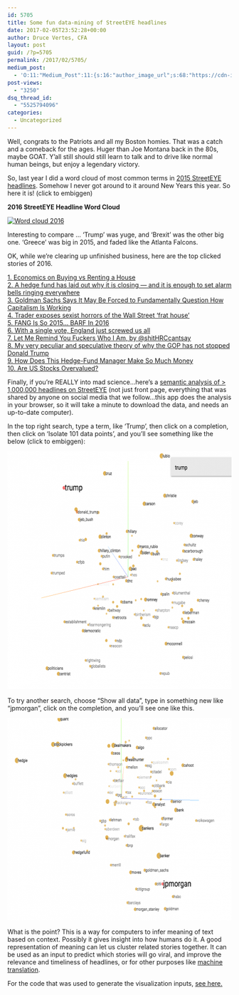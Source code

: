 ```yaml
---
id: 5705
title: Some fun data-mining of StreetEYE headlines
date: 2017-02-05T23:52:28+00:00
author: Druce Vertes, CFA
layout: post
guid: /?p=5705
permalink: /2017/02/5705/
medium_post:
  - 'O:11:"Medium_Post":11:{s:16:"author_image_url";s:68:"https://cdn-images-1.medium.com/fit/c/200/200/0*tLekueVp7unnAXxY.jpg";s:10:"author_url";s:25:"https://medium.com/@druce";s:11:"byline_name";N;s:12:"byline_email";N;s:10:"cross_link";s:2:"no";s:2:"id";s:12:"aaef1753eece";s:21:"follower_notification";s:3:"yes";s:7:"license";s:19:"all-rights-reserved";s:14:"publication_id";s:2:"-1";s:6:"status";s:6:"public";s:3:"url";s:82:"https://medium.com/@druce/some-fun-data-mining-of-streeteye-headlines-aaef1753eece";}'
post-views:
  - "3250"
dsq_thread_id:
  - "5525794096"
categories:
  - Uncategorized
---
```

Well, congrats to the Patriots and all my Boston homies. That was a catch and a comeback for the ages. Huger than Joe Montana back in the 80s, maybe GOAT. Y&#8217;all still should still learn to talk and to drive like normal human beings, but enjoy a legendary victory.

So, last year I did a word cloud of most common terms in [2015 StreetEYE headlines](/2015/12/the-most-popular-keywords-and-sites-of-2015/). Somehow I never got around to it around New Years this year. So here it is! (click to embiggen)

**2016 StreetEYE Headline Word Cloud**

[<img src="/uploads/2017/02/wordcloud2016-300x187.png" alt="Word cloud 2016" width="300" height="187" class="aligncenter size-medium wp-image-5706" srcset="/uploads/2017/02/wordcloud2016-300x187.png 300w, /uploads/2017/02/wordcloud2016-768x479.png 768w, /uploads/2017/02/wordcloud2016-1024x639.png 1024w" sizes="(max-width: 300px) 100vw, 300px" />](http://www.streeteye.com/static/img/wordcloud2016.svg)

Interesting to compare &#8230; &#8216;Trump&#8217; was yuge, and &#8216;Brexit&#8217; was the other big one. &#8216;Greece&#8217; was big in 2015, and faded like <cough> the Atlanta Falcons.

OK, while we&#8217;re clearing up unfinished business, here are the top clicked stories of 2016.

[1. Economics on Buying vs Renting a House](http://marginalrevolution.com/marginalrevolution/2016/02/67635.html)  
[2. A hedge fund has laid out why it is closing — and it is enough to set alarm bells ringing everywhere](http://www.businessinsider.com/orange-capital-closing-letter-to-investors-2016-2)  
[3. Goldman Sachs Says It May Be Forced to Fundamentally Question How Capitalism Is Working](http://www.bloomberg.com/news/articles/2016-02-03/goldman-sachs-says-it-may-be-forced-to-fundamentally-question-how-capitalism-is-working)  
[4. Trader exposes sexist horrors of the Wall Street &#8216;frat house&#8217;](http://nypost.com/2016/01/31/trader-exposes-the-disgusting-sexism-plaguing-wall-street)  
[5. FANG Is So 2015… BARF In 2016](http://www.valuewalk.com/2016/02/fang-is-so-2015-barf-in-2016-extract-capital)  
[6. With a single vote, England just screwed us all](http://fusion.net/story/318538/england-brexit-screwed-us-all)  
[7. Let Me Remind You Fuckers Who I Am, by @shitHRCcantsay](https://medium.com/@shitHRCcantsay/let-me-remind-you-fuckers-who-i-am-e6e8b297fe47)  
[8. My very peculiar and speculative theory of why the GOP has not stopped Donald Trump](https://www.washingtonpost.com/posteverything/wp/2016/02/23/my-very-peculiar-and-speculative-theory-of-why-the-gop-has-not-stopped-donald-trump)  
[9. How Does This Hedge-Fund Manager Make So Much Money](http://www.bloomberg.com/news/articles/2016-07-26/the-curious-case-of-joseph-meyer-a-little-giant-of-hedge-funds)  
[10. Are US Stocks Overvalued?](http://blogs.piie.com/realtime/?p=5367)

Finally, if you&#8217;re REALLY into mad science&#8230;here&#8217;s a [semantic analysis of > 1,000,000 headlines on StreetEYE](http://projector.tensorflow.org/?config=http://media.streeteye.com/static/D3/streeteye_embed_config.js) (not just front page, everything that was shared by anyone on social media that we follow&#8230;this app does the analysis in your browser, so it will take a minute to download the data, and needs an up-to-date computer). 

In the top right search, type a term, like &#8216;Trump&#8217;, then click on a completion, then click on &#8216;Isolate 101 data points&#8217;, and you&#8217;ll see something like the below (click to embiggen):

[<img src="/uploads/2017/02/Screen-Shot-2017-02-05-at-Feb-5-2017-11.22.00-PM-1-e1486355248981.png" alt="" width="640" height="534" class="aligncenter size-full wp-image-5712" />](/uploads/2017/02/Screen-Shot-2017-02-05-at-Feb-5-2017-11.22.00-PM.png)

To try another search, choose &#8220;Show all data&#8221;, type in something new like &#8220;jpmorgan&#8221;, click on the completion, and you&#8217;ll see one like this.

[<img src="/uploads/2017/02/Screen-Shot-2017-02-05-at-Feb-5-2017-11.22.42-PM-e1486355478654.png" alt="" width="640" height="454" class="aligncenter size-full wp-image-5714" />](/uploads/2017/02/Screen-Shot-2017-02-05-at-Feb-5-2017-11.22.42-PM-1.png)

What is the point? This is a way for computers to infer meaning of text based on context. Possibly it gives insight into how humans do it. A good representation of meaning can let us cluster related stories together. It can be used as an input to predict which stories will go viral, and improve the relevance and timeliness of headlines, or for other purposes like [machine translation](https://www.nytimes.com/2016/12/14/magazine/the-great-ai-awakening.html?_r=0).

For the code that was used to generate the visualization inputs, [see here.](https://github.com/druce/streeteye_word2vec/blob/master/word2vec.ipynb)